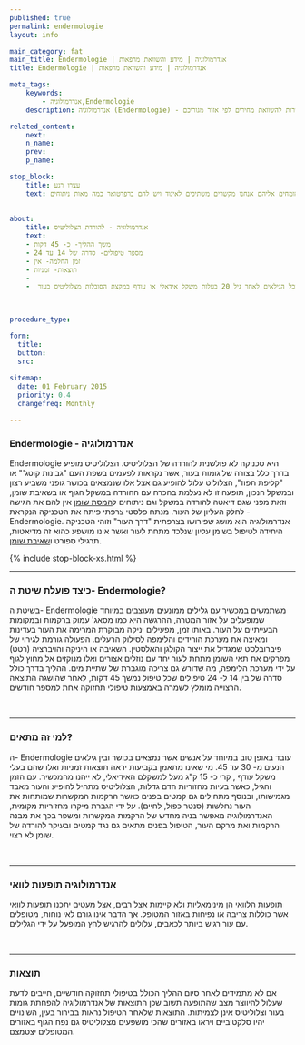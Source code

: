 ```yaml
---
published: true
permalink: endermologie
layout: info

main_category: fat
main_title: Endermologie | אנדרמולוגיה | מידע והשוואת מרפאות
title: Endermologie | אנדרמולוגיה | מידע והשוואת מרפאות

meta_tags:
    keywords:
        - אנדרמולוגיה,Endermologie
    description: אנדרמולוגיה (Endermologie) - כל מה שרציתם לדעת על צלוליטיס והצרת היקפים, מחירונים, מומחים מומלצים, מבצעים שווים וגם אפשרות להשוואת מחירים לפי אזור מגוריכם -

related_content:
    next: 
    n_name: 
    prev: 
    p_name: 

stop_block: 
    title: עצרו רגע
    text: אנחנו ממליצים להתייעץ רק עם מנתח פלסטי שרשום באיגוד הישראלי לכירורגיה פלסטית שכן רק הוא רשאי לבצע את הניתוח. כל המומחים אליהם אנחנו מקשרים משתיכים לאיגוד ויש להם ברפרטואר כמה מאות ניתוחים.
    
    
about:
    title: אנדרמולוגיה - להורדת הצלוליטיס
    text: 
    - משך ההליך- כ- 45 דקות
    - מספר טיפולים- סדרה של 14 עד 24
    - זמן החלמה- אין
    - תוצאות- זמניות
    - 
    -  מתאים בעיקר לנשים מכל הגילאים לאחר גיל 20 בעלות משקל אידאלי או עודף במקצת הסובלות מצלוליטיס בעור

   

procedure_type: 

form:
  title: 
  button: 
  src:
  
sitemap: 
  date: 01 February 2015
  priority: 0.4
  changefreq: Monthly

---
```

###  Endermologie - אנדרמולוגיה

Endermologie היא טכניקה לא פולשנית להורדה של הצלוליטיס. הצלוליטיס מופיע בדרך כלל בצורה של גומות בעור, אשר נקראות לפעמים בשפת העם "גבינות קוטג'" או "קליפת תפוז", הצלוליט עלול להופיע גם אצל אלו שנמצאים בכושר גופני משביע רצון ובמשקל הנכון, תופעה זו לא נעלמת בהכרח עם ההורדה במשקל הגוף או בשאיבת שומן, וזאת מפני שגם דיאטה להורדה במשקל וגם ניתוחים ל[המסת שומן](/המסת-שומן) אין להם את הגישה לחלק העליון של העור. מנתח פלסטי צרפתי פיתח את הטכניקה הנקראת -  Endermologie. אנדרמולוגיה הוא מושג שפירושו בצרפתית "דרך העור" וזוהי הטכניקה היחידה לטיפול בשומן עליון שנלכד מתחת לעור ואשר אינו מושפע כהוא זה מדיאטות, תרגילי ספורט ו[שאיבת שומן](/).

 {% include stop-block-xs.html %}  

- - - - - -
 
###  כיצד פועלת שיטת ה- Endermologie?

בשיטת ה- Endermologie משתמשים במכשיר עם גלילים ממונעים מעוצבים במיוחד שמופעלים על אזור המטרה, ההרגשה היא כמו מסאג' עמוק ברקמות ובמקומות הבעייתיים על העור. באותו זמן, מפעילים יניקה מבוקרת המרימה את העור בעדינות ומאיצה את מערכת הורידים והלימפה לסילוק הרעלים. הפעולה גורמת לגירוי של פיברובלסט שמגדיל את ייצור הקולגן והאלסטין. השאיבה או היניקה והויברציה (רטט) מפרקים את תאי השומן מתחת לעור יחד עם נוזלים אצורים ואלו מנוקזים אל מחוץ לגוף על ידי מערכת הלימפה, מה שדורש גם צריכה מוגברת של שתיית מים. ההליך בדרך כולל סדרה של בין 14 ל- 24 טיפולים שכל טיפול נמשך 45 דקות, לאחר שהושגה התוצאה הרצוייה מומלץ לשמרה באמצעות טיפולי תחזוקה אחת למספר חודשים. 
  
 

- - - - - -

###  למי זה מתאים?

ה- Endermologie עובד באופן טוב במיוחד על אנשים אשר נמצאים בכושר ובין גילאים הנעים מ- 30 עד 45. מי שאינו מתאמן בקביעות יראה תוצאות זמניות ואלו שהם בעלי משקל עודף , קרי כ- 15 ק"ג מעל למשקלם האידיאלי, לא ייהנו מהמכשיר. עם הזמן והגיל, כאשר בעיות מחזוריות הדם גדלות, הצלוליטיס מתחיל להופיע והעור מאבד מגמישותו, ובנוסף מתחילים גם קמטים בפנים כאשר הרקמות המקשרות שמותחות את העור נחלשות (סנטר כפול, לחיים). על ידי הגברת מיקרו מחזוריות מקומית, האנדרמולוגיה מאפשר בניה מחדש של הרקמות המקשרות ומשפר בכך את מבנה הרקמות ואת מרקם העור, הטיפול בפנים מתאים גם נגד קמטים ובעיקר להורדה של שומן לא רצוי.
  
 

- - - - - -

###  אנדרמולוגיה תופעות לוואי

תופעות הלוואי הן מינימאליות ולא קיימות אצל רבים, אצל מעטים יתכנו תופעות לוואי אשר כוללות צריבה או נפיחות באזור המטופל. אך הדבר אינו גורם לאי נוחות, מטופלים עם עור רגיש ביותר לכאבים, עלולים להרגיש לחץ המופעל על ידי הגלילים.
  
 

- - - - - -

###  תוצאות

אם לא מתמידים לאחר סיום ההליך הכולל בטיפולי תחזוקה חודשיים, חייבים לדעת שעלול להיווצר מצב שהתופעה תשוב שכן התוצאות של אנדרמולוגיה להפחתת גומות בעור וצלוליטיס אינן לצמיתות. התוצאות שלאחר הטיפול נראות בבירור בעין, השינויים יהיו סלקטיביים ויראו באזורים שהכי מושפעים מצלוליטיס גם נפח הגוף באזורים המטופלים יצטמצם.
